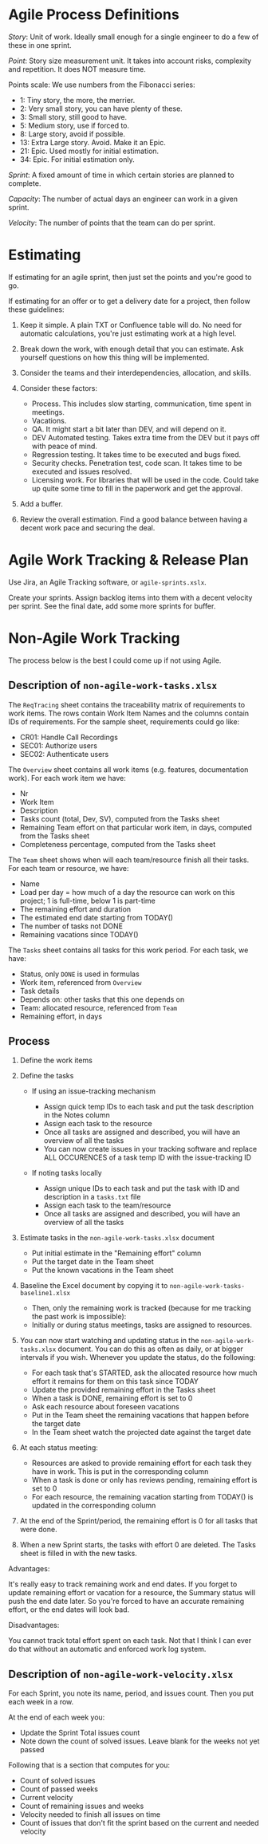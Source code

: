 # Agile Process Definitions

*Story*: Unit of work. Ideally small enough for a single engineer to do a few of these in one sprint.

*Point*: Story size measurement unit. It takes into account risks, complexity and repetition. It does NOT measure time.

Points scale: We use numbers from the Fibonacci series: 

- 1: Tiny story, the more, the merrier.
- 2: Very small story, you can have plenty of these.
- 3: Small story, still good to have.
- 5: Medium story, use if forced to.
- 8: Large story, avoid if possible.
- 13: Extra Large story. Avoid.  Make it an Epic.
- 21: Epic. Used mostly for initial estimation.
- 34: Epic. For initial estimation only.

*Sprint*: A fixed amount of time in which certain stories are planned to complete.

*Capacity*: The number of actual days an engineer can work in a given sprint.

*Velocity*: The number of points that the team can do per sprint.



# Estimating

If estimating for an agile sprint, then just set the points and you're good to go.

If estimating for an offer or to get a delivery date for a project, then follow these guidelines:

1. Keep it simple.  A plain TXT or Confluence table will do.  No need for automatic calculations, you're just estimating work at a high level.

2. Break down the work, with enough detail that you can estimate.  Ask yourself questions on how this thing will be implemented.

3. Consider the teams and their interdependencies, allocation, and skills.

4. Consider these factors:

	- Process.  This includes slow starting, communication, time spent in meetings.
	- Vacations.
	- QA.  It might start a bit later than DEV, and will depend on it.
	- DEV Automated testing.  Takes extra time from the DEV but it pays off with peace of mind.
	- Regression testing.  It takes time to be executed and bugs fixed.
	- Security checks.  Penetration test, code scan.  It takes time to be executed and issues resolved.
	- Licensing work.  For libraries that will be used in the code.  Could take up quite some time to fill in the paperwork and get the approval.

5. Add a buffer.

6. Review the overall estimation.  Find a good balance between having a decent work pace and securing the deal.



# Agile Work Tracking & Release Plan

Use Jira, an Agile Tracking software, or `agile-sprints.xslx`.

Create your sprints.  Assign backlog items into them with a decent velocity per sprint.  See the final date, add some more sprints for buffer.



# Non-Agile Work Tracking

The process below is the best I could come up if not using Agile.

## Description of `non-agile-work-tasks.xlsx`

The `ReqTracing` sheet contains the traceability matrix of requirements to work items. The rows contain Work Item Names and the columns contain IDs of requirements.
For the sample sheet, requirements could go like:

- CR01: Handle Call Recordings
- SEC01: Authorize users
- SEC02: Authenticate users

The `Overview` sheet contains all work items (e.g. features, documentation work). For each work item we have:

- Nr
- Work Item
- Description
- Tasks count (total, Dev, SV), computed from the Tasks sheet
- Remaining Team effort on that particular work item, in days, computed from the Tasks sheet
- Completeness percentage, computed from the Tasks sheet

The `Team` sheet shows when will each team/resource finish all their tasks.
For each team or resource, we have:

- Name
- Load per day = how much of a day the resource can work on this project; 1 is full-time, below 1 is part-time
- The remaining effort and duration
- The estimated end date starting from TODAY()
- The number of tasks not DONE
- Remaining vacations since TODAY()

The `Tasks` sheet contains all tasks for this work period.
For each task, we have:

- Status, only `DONE` is used in formulas
- Work item, referenced from `Overview`
- Task details
- Depends on: other tasks that this one depends on
- Team: allocated resource, referenced from `Team`
- Remaining effort, in days

## Process

1. Define the work items

2. Define the tasks

	* If using an issue-tracking mechanism

		- Assign quick temp IDs to each task and put the task description in the Notes column
		- Assign each task to the resource
		- Once all tasks are assigned and described, you will have an overview of all the tasks
		- You can now create issues in your tracking software and replace ALL OCCURENCES of a task temp ID with the issue-tracking ID

	* If noting tasks locally

		- Assign unique IDs to each task and put the task with ID and description in a `tasks.txt` file
		- Assign each task to the team/resource
		- Once all tasks are assigned and described, you will have an overview of all the tasks

3. Estimate tasks in the `non-agile-work-tasks.xlsx` document

	* Put initial estimate in the "Remaining effort" column
	* Put the target date in the Team sheet
	* Put the known vacations in the Team sheet

4. Baseline the Excel document by copying it to `non-agile-work-tasks-baseline1.xlsx`

	- Then, only the remaining work is tracked (because for me tracking the past work is impossible):
	- Initially or during status meetings, tasks are assigned to resources.

5. You can now start watching and updating status in the `non-agile-work-tasks.xlsx` document. You can do this as often as daily, or at bigger intervals if you wish. Whenever you update the status, do the following:

	* For each task that's STARTED, ask the allocated resource how much effort it remains for them on this task since TODAY
	* Update the provided remaining effort in the Tasks sheet
	* When a task is DONE, remaining effort is set to 0
	* Ask each resource about foreseen vacations
	* Put in the Team sheet the remaining vacations that happen before the target date 
	* In the Team sheet watch the projected date against the target date

6. At each status meeting:

	- Resources are asked to provide remaining effort for each task they have in work. This is put in the corresponding column
	- When a task is done or only has reviews pending, remaining effort is set to 0
	- For each resource, the remaining vacation starting from TODAY() is updated in the corresponding column

7. At the end of the Sprint/period, the remaining effort is 0 for all tasks that were done.

8. When a new Sprint starts, the tasks with effort 0 are deleted. The Tasks sheet is filled in with the new tasks.

Advantages:

It's really easy to track remaining work and end dates. If you forget to update remaining effort or vacation for a resource, the Summary status will push the end date later. So you're forced to have an accurate remaining effort, or the end dates will look bad.

Disadvantages:

You cannot track total effort spent on each task.
Not that I think I can ever do that without an automatic and enforced work log system.

## Description of `non-agile-work-velocity.xlsx`

For each Sprint, you note its name, period, and issues count.
Then you put each week in a row.

At the end of each week you:
- Update the Sprint Total issues count
- Note down the count of solved issues. Leave blank for the weeks not yet passed

Following that is a section that computes for you:
- Count of solved issues
- Count of passed weeks
- Current velocity
- Count of remaining issues and weeks
- Velocity needed to finish all issues on time
- Count of issues that don't fit the sprint based on the current and needed velocity
